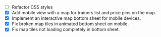 - [ ] Refactor CSS styles
- [x] Add mobile view with a map for trainers list and price pins on the map.
- [x] Implement an interactive map bottom sheet for mobile devices.
- [x] Fix broken map tiles in animated bottom sheet on mobile.
- [x] Fix map tiles not loading completely in bottom sheet.